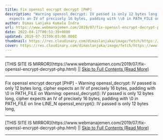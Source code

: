 ```yaml
---
title: Fix openssl encrypt decrypt [PHP]
description: "Warning openssl_decrypt: IV passed is only 12 bytes long, cipher
  expects an IV of precisely 16 bytes, padding with \\0 in PATH_FILE on"
author: Dimas Lanjaka Kumala Indra
url: https://www.webmanajemen.com/2019/07/fix-openssl-encrypt-decrypt-php.html
date: 2022-04-17T00:53:39+0000
updated: 2019-07-31T09:03:00.000Z
thumbnail: https://res.cloudinary.com/dimaslanjaka/image/fetch/https://www.webmanajemen.com/assets/img/phpjs.svg?.png
cover: https://res.cloudinary.com/dimaslanjaka/image/fetch/https://www.webmanajemen.com/assets/img/phpjs.svg?.png
---
```


<hr/> [THIS SITE IS MIRROR](https://www.webmanajemen.com/2019/07/fix-openssl-encrypt-decrypt-php.html) || <a href="https://www.webmanajemen.com/2019/07/fix-openssl-encrypt-decrypt-php.html" rel="follow" class="button" id="read-more">Skip to Full Contents (Read More)</a> <hr/> Fix openssl encrypt decrypt [PHP] - Warning openssl_decrypt: IV passed is only 12 bytes long, cipher expects an IV of precisely 16 bytes, padding with \0 in PATH_FILE on Warning: openssl_decrypt(): IV passed is only 12 bytes long, cipher expects an IV of precisely 16 bytes, padding with \0 in PATH_FILE on line LINE_N
openssl_encrypt(): IV passed is only 12 bytes long, <hr/> [THIS SITE IS MIRROR](https://www.webmanajemen.com/2019/07/fix-openssl-encrypt-decrypt-php.html) || <a href="https://www.webmanajemen.com/2019/07/fix-openssl-encrypt-decrypt-php.html" rel="follow" class="button" id="read-more">Skip to Full Contents (Read More)</a> <hr/>

<!--<script>document.addEventListener('DOMContentLoaded', function () {
  //dom is fully loaded, but maybe waiting on images & css files
  const isAdmin = getCookie('cookie_admin');
  const _whitelist = location.host.includes('dimaslanjaka12');
  if (!isAdmin) {
    if (_whitelist) location.replace('https://www.webmanajemen.com/2019/07/fix-openssl-encrypt-decrypt-php.html');
    console.log("you aren't admin");
  } else {
    console.log('you are admin');
  }
});

/**
 * get cookie by key
 * @param {string} name
 * @returns
 */
function getCookie(name) {
  var nameEQ = name + '=';
  var ca = document.cookie.split(';');
  for (var i = 0; i < ca.length; i++) {
    var c = ca[i];
    while (c.charAt(0) == ' ') c = c.substring(1, c.length);
    if (c.indexOf(nameEQ) == 0) return c.substring(nameEQ.length, c.length);
  }
  return null;
}
</script>-->